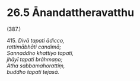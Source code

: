 

# 26.5 Ānandattheravatthu



(387.)

415\. _Divā tapati ādicco,_  
_rattimābhāti candimā;_  
_Sannaddho khattiyo tapati,_  
_jhāyī tapati brāhmaṇo;_  
_Atha sabbamahorattiṃ,_  
_buddho tapati tejasā._  




